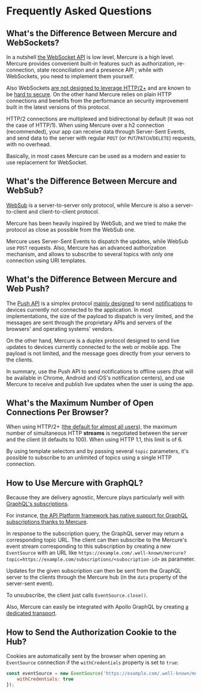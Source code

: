 # Frequently Asked Questions

## What's the Difference Between Mercure and WebSockets?

In a nutshell [the WebSocket API](https://developer.mozilla.org/en-US/docs/Web/API/WebSockets_API) is low level, Mercure is a high level.
Mercure provides convenient built-in features such as authorization, re-connection, state reconciliation and a presence API ; while with WebSockets, you need to implement them yourself.

Also WebSockets [are not designed to leverage HTTP/2+](https://www.infoq.com/articles/websocket-and-http2-coexist) and are known to be [hard to secure](https://gravitational.com/blog/kubernetes-websocket-upgrade-security-vulnerability/). On the other hand Mercure relies on plain HTTP connections and benefits from the performance an security improvement built in the latest versions of this protocol.

HTTP/2 connections are multiplexed and bidirectional by default (it was not the case of HTTP/1).
When using Mercure over a h2 connection (recommended), your app can receive data through Server-Sent Events, and send data to the server with regular `POST` (or `PUT`/`PATCH`/`DELETE`) requests, with no overhead.

Basically, in most cases Mercure can be used as a modern and easier to use replacement for WebSocket.

## What's the Difference Between Mercure and WebSub?

[WebSub](https://www.w3.org/TR/websub/) is a server-to-server only protocol, while Mercure is also a server-to-client and client-to-client protocol.

Mercure has been heavily inspired by WebSub, and we tried to make the protocol as close as possible from the WebSub one.

Mercure uses Server-Sent Events to dispatch the updates, while WebSub use `POST` requests. Also, Mercure has an advanced authorization mechanism, and allows to subscribe to several topics with only one connection using URI templates.

## What's the Difference Between Mercure and Web Push?

The [Push API](https://developer.mozilla.org/en-US/docs/Web/API/Push_API) is a simplex protocol [mainly designed](https://developers.google.com/web/fundamentals/push-notifications/) to send [notifications](https://developer.mozilla.org/en-US/docs/Web/API/Notifications_API) to devices currently not connected to the application.
In most implementations, the size of the payload to dispatch is very limited, and the messages are sent through the proprietary APIs and servers of the browsers' and operating systems' vendors.

On the other hand, Mercure is a duplex protocol designed to send live updates to devices currently connected to the web or mobile app. The payload is not limited, and the message goes directly from your servers to the clients.

In summary, use the Push API to send notifications to offline users (that will be available in Chrome, Android and iOS's notification centers), and use Mercure to receive and publish live updates when the user is using the app.

## What's the Maximum Number of Open Connections Per Browser?

When using HTTP/2+ ([the default for almost all users](https://caniuse.com/#feat=http2)), the maximum number of simultaneous HTTP **streams** is negotiated between the server and the client (it defaults to 100).
When using HTTP 1.1, this limit is of 6.

By using template selectors and by passing several `topic` parameters, it's possible to subscribe to an unlimited of topics using a single HTTP connection.

## How to Use Mercure with GraphQL?

Because they are delivery agnostic, Mercure plays particularly well with [GraphQL's subscriptions](https://facebook.github.io/graphql/draft/#sec-Subscription).

For instance, [the API Platform framework has native support for GraphQL subscriptions thanks to Mercure](https://api-platform.com/docs/master/core/graphql/#subscriptions).

In response to the subscription query, the GraphQL server may return a corresponding topic URL.
The client can then subscribe to the Mercure's event stream corresponding to this subscription by creating a new `EventSource` with an URL like `https://example.com/.well-known/mercure?topic=https://example.com/subscriptions/<subscription-id>` as parameter.

Updates for the given subscription can then be sent from the GraphQL server to the clients through the Mercure hub (in the `data` property of the server-sent event).

To unsubscribe, the client just calls `EventSource.close()`.

Also, Mercure can easily be integrated with Apollo GraphQL by creating [a dedicated transport](https://github.com/apollographql/graphql-subscriptions).

## How to Send the Authorization Cookie to the Hub?

Cookies are automatically sent by the browser when opening an `EventSource` connection if the `withCredentials` property is set to `true`:

```javascript
const eventSource = new EventSource('https://example.com/.well-known/mercure?topic=foo', {
    withCredentials: true
});
```
